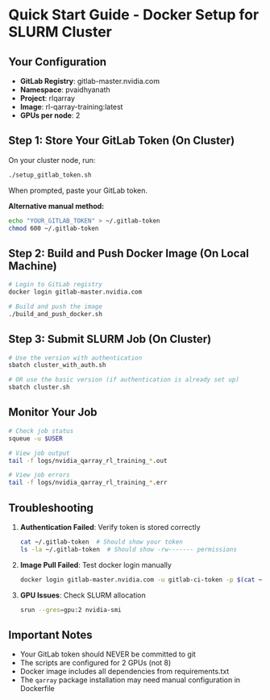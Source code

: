 # Quick Start Guide - Docker Setup for SLURM Cluster

## Your Configuration
- **GitLab Registry**: gitlab-master.nvidia.com
- **Namespace**: pvaidhyanath  
- **Project**: rlqarray
- **Image**: rl-qarray-training:latest
- **GPUs per node**: 2

## Step 1: Store Your GitLab Token (On Cluster)

On your cluster node, run:
```bash
./setup_gitlab_token.sh
```
When prompted, paste your GitLab token.

**Alternative manual method:**
```bash
echo "YOUR_GITLAB_TOKEN" > ~/.gitlab-token
chmod 600 ~/.gitlab-token
```

## Step 2: Build and Push Docker Image (On Local Machine)

```bash
# Login to GitLab registry
docker login gitlab-master.nvidia.com

# Build and push the image
./build_and_push_docker.sh
```

## Step 3: Submit SLURM Job (On Cluster)

```bash
# Use the version with authentication
sbatch cluster_with_auth.sh

# OR use the basic version (if authentication is already set up)
sbatch cluster.sh
```

## Monitor Your Job

```bash
# Check job status
squeue -u $USER

# View job output
tail -f logs/nvidia_qarray_rl_training_*.out

# View job errors
tail -f logs/nvidia_qarray_rl_training_*.err
```

## Troubleshooting

1. **Authentication Failed**: Verify token is stored correctly
   ```bash
   cat ~/.gitlab-token  # Should show your token
   ls -la ~/.gitlab-token  # Should show -rw------- permissions
   ```

2. **Image Pull Failed**: Test docker login manually
   ```bash
   docker login gitlab-master.nvidia.com -u gitlab-ci-token -p $(cat ~/.gitlab-token)
   ```

3. **GPU Issues**: Check SLURM allocation
   ```bash
   srun --gres=gpu:2 nvidia-smi
   ```

## Important Notes

- Your GitLab token should NEVER be committed to git
- The scripts are configured for 2 GPUs (not 8)
- Docker image includes all dependencies from requirements.txt
- The `qarray` package installation may need manual configuration in Dockerfile

